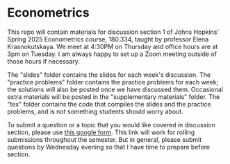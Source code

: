 # Econometrics
This repo will contain materials for discussion section 1 of Johns Hopkins' Spring 2025 Econometrics course, 180.334, taught by professor Elena Krasnokutskaya. We meet at 4:30PM on Thursday and office hours are at 3pm on Tuesday. I am always happy to set up a Zoom meeting outside of those hours if necessary.

The "slides" folder contains the slides for each week's discussion. The "practice problems" folder contains the practice problems for each week; the solutions will also be posted once we have discussed them. Occasional extra materials will be posted in the "supplementary materials" folder. The "tex" folder contains the code that compiles the slides and the practice problems, and is not something students should worry about.

To submit a question or a topic that you would like covered in discussion section, please use [this google form](https://docs.google.com/forms/d/e/1FAIpQLSdRYLxPSPHLikDVWhgGw2tzzXFQo52hZqL2_Krxj9dUmt3ozg/viewform?usp=header). This link will work for rolling submissions throughout the semester. But in general, please submit questions by Wednesday evening so that I have time to prepare before section.